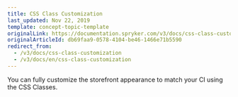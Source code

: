 ```yaml
---
title: CSS Class Customization
last_updated: Nov 22, 2019
template: concept-topic-template
originalLink: https://documentation.spryker.com/v3/docs/css-class-customization
originalArticleId: db69faa9-0578-4104-be46-1466e71b5590
redirect_from:
  - /v3/docs/css-class-customization
  - /v3/docs/en/css-class-customization
---
```


You can fully customize the storefront appearance to match your CI using the CSS Classes.
